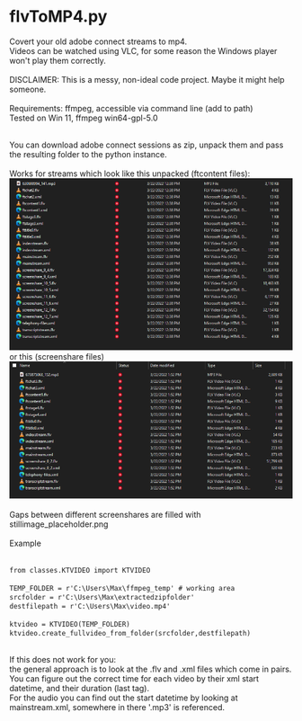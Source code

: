 # flvToMP4.py

Covert your old adobe connect streams to mp4.<br>
Videos can be watched using VLC, for some reason the Windows player won't play them correctly.<br>
<br>
DISCLAIMER: This is a messy, non-ideal code project. Maybe it might help someone.<br>
<br>
Requirements: ffmpeg, accessible via command line (add to path)<br>
Tested on Win 11, ffmpeg win64-gpl-5.0 <br>
<br>

You can download adobe connect sessions as zip, unpack them and pass the resulting folder to the python instance.<br>
<br>
Works for streams which look like this unpacked (ftcontent files):<br>
![](sample_videofolder1.png)
<br>
or this (screenshare files)<br>
![](sample_videofolder2.png)
<br>
<br>
Gaps between different screenshares are filled with stillimage_placeholder.png
<br><br>
Example
<br><br>
```
from classes.KTVIDEO import KTVIDEO

TEMP_FOLDER = r'C:\Users\Max\ffmpeg_temp' # working area
srcfolder = r'C:\Users\Max\extractedzipfolder'
destfilepath = r'C:\Users\Max\video.mp4'

ktvideo = KTVIDEO(TEMP_FOLDER)
ktvideo.create_fullvideo_from_folder(srcfolder,destfilepath)
```

<br>
If this does not work for you:<br>
the general approach is to look at the .flv and .xml files which come in pairs.<br>
You can figure out the correct time for each video by their xml start datetime, and their duration (last <message time='milliseconds'> tag).<br>
For the audio you can find out the start datetime by looking at mainstream.xml, somewhere in there '.mp3' is referenced.